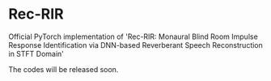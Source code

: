 # Rec-RIR
Official PyTorch implementation of 'Rec-RIR: Monaural Blind Room Impulse Response Identification via DNN-based Reverberant Speech Reconstruction in STFT Domain'

The codes will be released soon.
